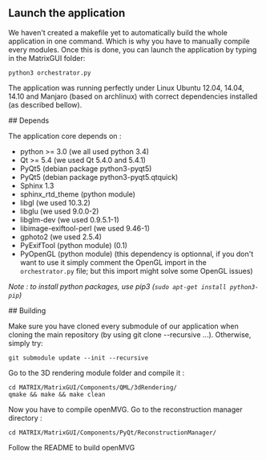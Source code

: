 ## Launch the application

We haven't created a makefile yet to automatically build the whole
application in one command. Which is why you have to manually compile
every modules. Once this is done, you can launch the application by
typing in the MatrixGUI folder:

```
python3 orchestrator.py
```

The application was running perfectly under Linux Ubuntu 12.04, 14.04,
14.10 and Manjaro (based on archlinux) with correct dependencies
installed (as described bellow).

## Depends

The application core depends on :
* python >= 3.0 (we all used python 3.4)
* Qt >= 5.4 (we used Qt 5.4.0 and 5.4.1)
* PyQt5 (debian package python3-pyqt5)
* PyQt5 (debian package python3-pyqt5.qtquick)
* Sphinx 1.3
* sphinx_rtd_theme (python module)
* libgl (we used 10.3.2)
* libglu (we used 9.0.0-2)
* libglm-dev (we used 0.9.5.1-1)
* libimage-exiftool-perl (we used 9.46-1)
* gphoto2 (we used 2.5.4)
* PyExifTool (python module) (0.1)
* PyOpenGL (python module) (this dependency is optionnal, if you don't
  want to use it simply comment the OpenGL import in the
  `orchestrator.py` file; but this import might solve some OpenGL
  issues)


*Note : to install python packages, use pip3 (`sudo apt-get install
 python3-pip`)*

## Building

Make sure you have cloned every submodule of our application when
cloning the main repository (by using git clone --recursive
...). Otherwise, simply try:

```
git submodule update --init --recursive
```

Go to the 3D rendering module folder and compile it :

```
cd MATRIX/MatrixGUI/Components/QML/3dRendering/
qmake && make && make clean
```

Now you have to compile openMVG. Go to the reconstruction manager directory :

```
cd MATRIX/MatrixGUI/Components/PyQt/ReconstructionManager/
```

Follow the README to build openMVG

